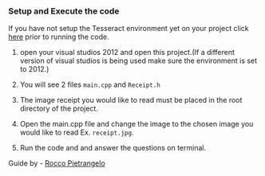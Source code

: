 ### Setup and Execute the code

If you have not setup the Tesseract environment yet on your project click [here](https://github.com/arjunvegda/receipt-ocr/blob/master/tesseract_install_guide.md "Link to Teserract setup") prior to running the code.

1. open your visual studios 2012 and open this project.(If a different version of visual studios is being used make sure the environment is set to 2012.)

2. You will see 2 files `main.cpp` and `Receipt.h`

3. The image receipt you would like to read must be placed in the root directory of the project.

4. Open the main.cpp file and change the image to the chosen image you would like to read Ex. `receipt.jpg`.

5. Run the code and and answer the questions on terminal.

Guide by  - [Rocco Pietrangelo](https://github.com/rpietrangelo "Link to Rocco's Github")

